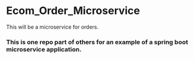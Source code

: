 # Ecom_Order_Microservice
This will be a microservice for orders.

### This is one repo part of others for an example of a spring boot microservice application.
